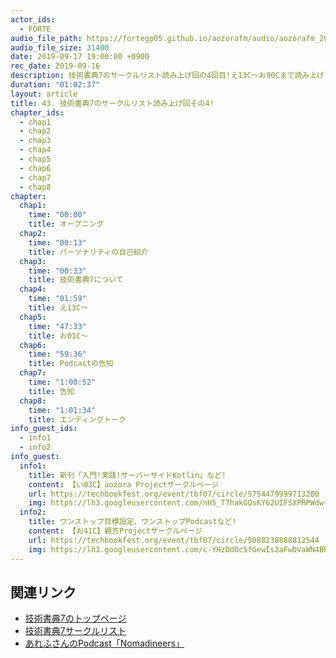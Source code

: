 ```yaml
---
actor_ids:
  - FORTE
audio_file_path: https://fortegp05.github.io/aozorafm/audio/aozorafm_20190917_01.mp3
audio_file_size: 31400
date: 2019-09-17 19:00:00 +0900
rec_date: 2019-09-16
description: 技術書典7のサークルリスト読み上げ回の4回目!え13C〜お90Cまで読み上げました!
duration: "01:02:37"
layout: article
title: 43. 技術書典7のサークルリスト読み上げ回その4!
chapter_ids:
  - chap1
  - chap2
  - chap3
  - chap4
  - chap5
  - chap6
  - chap7
  - chap8
chapter:
  chap1:
    time: "00:00"
    title: オープニング
  chap2:
    time: "00:13"
    title: バーソナリティの自己紹介
  chap3:
    time: "00:33"
    title: 技術書典7について
  chap4:
    time: "01:59"
    title: え13C〜
  chap5:
    time: "47:33"
    title: お01C〜
  chap6:
    time: "59:36"
    title: Podcastの告知
  chap7:
    time: "1:00:52"
    title: 告知
  chap8:
    time: "1:01:34"
    title: エンディングトーク
info_guest_ids:
  - info1
  - info2
info_guest:
  info1:
    title: 新刊「入門!実践!サーバーサイドKotlin」など!
    content: 【い03C】aozora Projectサークルページ
    url: https://techbookfest.org/event/tbf07/circle/5754479999713280
    img: https://lh3.googleusercontent.com/nH5_T7hakGOsKY62UIFSXPRPWdw-w7rqAVkfAnrA16HMGLk02zmzmCB0yG-TPB3WlpMaVc5jRXH0H2ZGksyb
  info2:
    title: ワンストップ目標設定、ワンストップPodcastなど!
    content: 【お41C】親方Projectサークルページ
    url: https://techbookfest.org/event/tbf07/circle/5088238888812544
    img: https://lh3.googleusercontent.com/c-YHzDdOcSfGewIs2aFwDVaWN4BKkQ4-AP5XYu043trxLDbvCxcsDixdwEZ4S0L-YQTqoew8kXbtFihUa1Bo
---
```


## 関連リンク
- [技術書典7のトップページ](https://techbookfest.org/event/tbf07)
- [技術書典7サークルリスト](https://techbookfest.org/event/tbf07/circle)
- [あれふさんのPodcast「Nomadineers」](http://anchor.fm/nomadineers)

